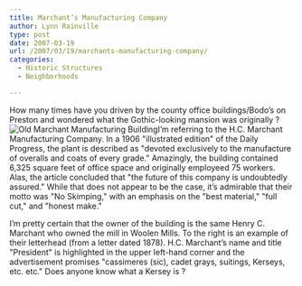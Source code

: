 ```yaml
---
title: Marchant’s Manufacturing Company
author: Lynn Rainville
type: post
date: 2007-03-19
url: /2007/03/19/marchants-manufacturing-company/
categories:
  - Historic Structures
  - Neighborhoods

---
```

How many times have you driven by the county office buildings/Bodo&#8217;s on Preston and wondered what the Gothic-looking mansion was originally ? ![Old Marchant Manufacturing Building][1]I&#8217;m referring to the H.C. Marchant Manufacturing Company. In a 1906 "illustrated edition" of the Daily Progress, the plant is described as "devoted exclusively to the manufacture of overalls and coats of every grade." Amazingly, the building contained 6,325 square feet of office space and originally employeed 75 workers. Alas, the article concluded that "the future of this company is undoubtedly assured." While that does not appear to be the case, it&#8217;s admirable that their motto was "No Skimping," with an emphasis on the "best material," "full cut," and "honest make."

[](http://www.locohistory.org/blog/?attachment_id=81)
  
I&#8217;m pretty certain that the owner of the building is the same Henry C. Marchant who owned the mill in Woolen Mills. To the right is an example of their letterhead (from a letter dated 1878). H.C. Marchant&#8217;s name and title "President" is highlighted in the upper left-hand corner and the advertisement promises "cassimeres (sic), cadet grays, suitings, Kerseys, etc. etc." Does anyone know what a Kersey is ?

 [1]: http://www.locohistory.org/blog/wp-content/uploads/2007/03/marchantbldg.jpg
